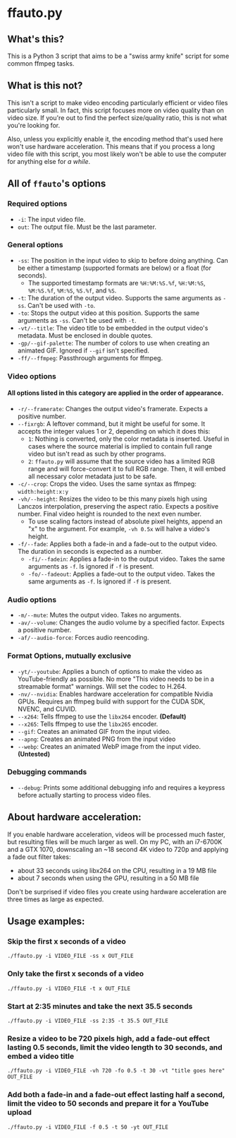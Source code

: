 # ffauto.py

## What's this?
This is a Python 3 script that aims to be a "swiss army knife" script for some common ffmpeg tasks.

## What is this not?
This isn't a script to make video encoding particularly efficient or video files particularly small. In fact, this script focuses more on video quality than on video size. If you're out to find the perfect size/quality ratio, this is not what you're looking for.

Also, unless you explicitly enable it, the encoding method that's used here won't use hardware acceleration. This means that if you process a long video file with this script, you most likely won't be able to use the computer for anything else for *a while*.

## All of `ffauto`'s options

### Required options

* `-i`: The input video file.
* `out`: The output file. Must be the last parameter.

### General options

* `-ss`: The position in the input video to skip to before doing anything. Can be either a timestamp (supported formats are below) or a float (for seconds).
	* The supported timestamp formats are `%H:%M:%S.%f`, `%H:%M:%S`, `%M:%S.%f`, `%M:%S`, `%S.%f`, and `%S`.
* `-t`: The duration of the output video. Supports the same arguments as `-ss`. Can't be used with `-to`.
* `-to`: Stops the output video at this position. Supports the same arguments as `-ss`. Can't be used with `-t`.
* `-vt/--title`: The video title to be embedded in the output video's metadata. Must be enclosed in double quotes.
* `-gp/--gif-palette`: The number of colors to use when creating an animated GIF. Ignored if `--gif` isn't specified.
* `-ff/--ffmpeg`: Passthrough arguments for ffmpeg.

### Video options
#### All options listed in this category are applied in the order of appearance.

* `-r/--framerate`: Changes the output video's framerate. Expects a positive number.
* `--fixrgb`: A leftover command, but it might be useful for some. It accepts the integer values 1 or 2, depending on which it does this:
	* `1`: Nothing is converted, only the color metadata is inserted. Useful in cases where the source material is implied to contain full range video but isn't read as such by other programs.
	* `2`: `ffauto.py` will assume that the source video has a limited RGB range and will force-convert it to full RGB range. Then, it will embed all necessary color metadata just to be safe.
* `-c/--crop`: Crops the video. Uses the same syntax as ffmpeg: `width:height:x:y`
* `-vh/--height`: Resizes the video to be this many pixels high using Lanczos interpolation, preserving the aspect ratio. Expects a positive number. Final video height is rounded to the next even number.
	* To use scaling factors instead of absolute pixel heights, append an "x" to the argument. For example, `-vh 0.5x` will halve a video's height.
* `-f/--fade`: Applies both a fade-in and a fade-out to the output video. The duration in seconds is expected as a number.
	* `-fi/--fadein`: Applies a fade-in to the output video. Takes the same arguments as `-f`. Is ignored if `-f` is present.
	* `-fo/--fadeout`: Applies a fade-out to the output video. Takes the same arguments as `-f`. Is ignored if `-f` is present.

### Audio options

* `-m/--mute`: Mutes the output video. Takes no arguments.
* `-av/--volume`: Changes the audio volume by a specified factor. Expects a positive number.
* `-af/--audio-force`: Forces audio reencoding.

### Format Options, mutually exclusive

* `-yt/--youtube`: Applies a bunch of options to make the video as YouTube-friendly as possible. No more "This video needs to be in a streamable format" warnings. Will set the codec to H.264.
* `-nv/--nvidia`: Enables hardware acceleration for compatible Nvidia GPUs. Requires an ffmpeg build with support for the CUDA SDK, NVENC, and CUVID.
* `--x264`: Tells ffmpeg to use the `libx264` encoder. **(Default)**
* `--x265`: Tells ffmpeg to use the `libx265` encoder.
* `--gif`: Creates an animated GIF from the input video.
* `--apng`: Creates an animated PNG from the input video
* `--webp`: Creates an animated WebP image from the input video. **(Untested)**


### Debugging commands


* `--debug`: Prints some additional debugging info and requires a keypress before actually starting to process video files.

## About hardware acceleration:
If you enable hardware acceleration, videos will be processed much faster, but resulting files will be much larger as well.
On my PC, with an i7-6700K and a GTX 1070, downscaling an ~18 second 4K video to 720p and applying a fade out filter takes:
* about 33 seconds using libx264 on the CPU, resulting in a 19 MB file
* about 7 seconds when using the GPU, resulting in a 50 MB file

Don't be surprised if video files you create using hardware acceleration are three times as large as expected.

## Usage examples:
### Skip the first x seconds of a video
	./ffauto.py -i VIDEO_FILE -ss x OUT_FILE
### Only take the first x seconds of a video
	./ffauto.py -i VIDEO_FILE -t x OUT_FILE
### Start at 2:35 minutes and take the next 35.5 seconds
	./ffauto.py -i VIDEO_FILE -ss 2:35 -t 35.5 OUT_FILE
### Resize a video to be 720 pixels high, add a fade-out effect lasting 0.5 seconds, limit the video length to 30 seconds, and embed a video title
	./ffauto.py -i VIDEO_FILE -vh 720 -fo 0.5 -t 30 -vt "title goes here" OUT_FILE
### Add both a fade-in and a fade-out effect lasting half a second, limit the video to 50 seconds and prepare it for a YouTube upload
	./ffauto.py -i VIDEO_FILE -f 0.5 -t 50 -yt OUT_FILE
